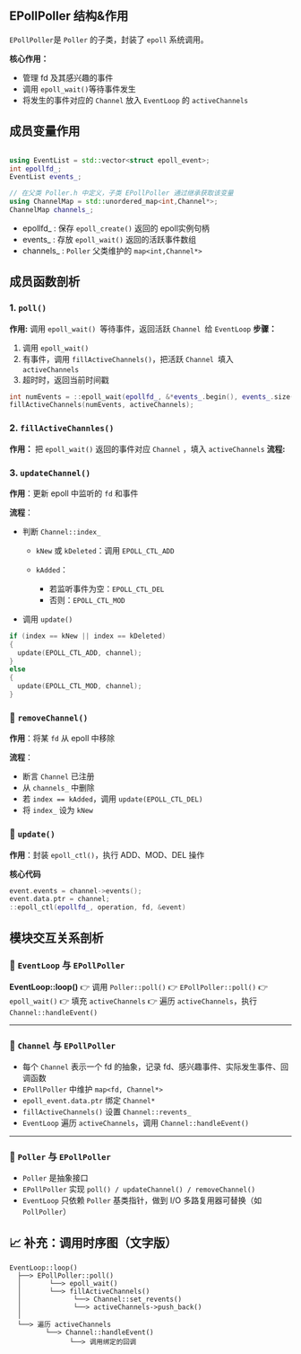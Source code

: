 ## EPollPoller 结构&作用
`EPollPoller`是 `Poller` 的子类，封装了 `epoll` 系统调用。

**核心作用：**
- 管理 fd 及其感兴趣的事件
- 调用 `epoll_wait()`等待事件发生
- 将发生的事件对应的 `Channel` 放入 `EventLoop` 的 `activeChannels`

## 成员变量作用

```c++

using EventList = std::vector<struct epoll_event>;
int epollfd_;
EventList events_;

// 在父类 Poller.h 中定义，子类 EPollPoller 通过继承获取该变量
using ChannelMap = std::unordered_map<int,Channel*>;
ChannelMap channels_;
```
- epollfd_ : 保存 `epoll_create()` 返回的 epoll实例句柄
- events_ : 存放 `epoll_wait()` 返回的活跃事件数组
- channels_ : `Poller` 父类维护的 `map<int,Channel*>`

## 成员函数剖析

### 1. `poll()`
**作用:** 调用 `epoll_wait() `等待事件，返回活跃 `Channel `给 `EventLoop`
**步骤：**
1. 调用 `epoll_wait()`
2. 有事件，调用 `fillActiveChannels()`，把活跃 `Channel `填入 `activeChannels`
3. 超时时，返回当前时间戳
```c++
int numEvents = ::epoll_wait(epollfd_, &*events_.begin(), events_.size(), timeoutMs);
fillActiveChannels(numEvents, activeChannels);
```

### 2. `fillActiveChannles()`
**作用：** 把 `epoll_wait()` 返回的事件对应 `Channel` ，填入 `activeChannels`
**流程:**


### 3. `updateChannel()`

**作用**：更新 epoll 中监听的 `fd` 和事件

**流程**：

* 判断 `Channel::index_`

  * `kNew` 或 `kDeleted`：调用 `EPOLL_CTL_ADD`
  * `kAdded`：

    * 若监听事件为空：`EPOLL_CTL_DEL`
    * 否则：`EPOLL_CTL_MOD`
* 调用 `update()`

```cpp
if (index == kNew || index == kDeleted)
{
  update(EPOLL_CTL_ADD, channel);
}
else
{
  update(EPOLL_CTL_MOD, channel);
}
```


### 🔸 `removeChannel()`

**作用**：将某 `fd` 从 epoll 中移除

**流程**：

* 断言 `Channel` 已注册
* 从 `channels_` 中删除
* 若 `index == kAdded`，调用 `update(EPOLL_CTL_DEL)`
* 将 `index_` 设为 `kNew`

### 🔸 `update()`

**作用**：封装 `epoll_ctl()`，执行 ADD、MOD、DEL 操作

**核心代码**

```cpp
event.events = channel->events();
event.data.ptr = channel;
::epoll_ctl(epollfd_, operation, fd, &event)
```


##  模块交互关系剖析


### 📌 `EventLoop` 与 `EPollPoller`

**EventLoop::loop()**
👉 调用 `Poller::poll()`
👉 `EPollPoller::poll()`
👉 `epoll_wait()`
👉 填充 `activeChannels`
👉 遍历 `activeChannels`，执行 `Channel::handleEvent()`

---

### 📌 `Channel` 与 `EPollPoller`

* 每个 `Channel` 表示一个 fd 的抽象，记录 fd、感兴趣事件、实际发生事件、回调函数
* `EPollPoller` 中维护 `map<fd, Channel*>`
* `epoll_event.data.ptr` 绑定 `Channel*`
* `fillActiveChannels()` 设置 `Channel::revents_`
* `EventLoop` 遍历 `activeChannels`，调用 `Channel::handleEvent()`

---

### 📌 `Poller` 与 `EPollPoller`

* `Poller` 是抽象接口
* `EPollPoller` 实现 `poll() / updateChannel() / removeChannel()`
* `EventLoop` 只依赖 `Poller` 基类指针，做到 I/O 多路复用器可替换（如 `PollPoller`）


## 📈 补充：调用时序图（文字版）

```
EventLoop::loop()
  ├──> EPollPoller::poll()
  │       └──> epoll_wait()
  │       └──> fillActiveChannels()
  │             └──> Channel::set_revents()
  │             └──> activeChannels->push_back()
  │
  └──> 遍历 activeChannels
         └──> Channel::handleEvent()
               └──> 调用绑定的回调
```
